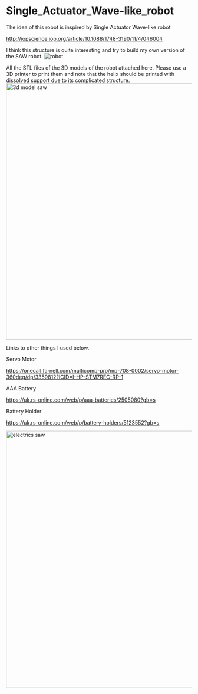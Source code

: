 # Single_Actuator_Wave-like_robot

The idea of this robot is inspired by Single Actuator Wave-like robot

http://iopscience.iop.org/article/10.1088/1748-3190/11/4/046004

I think this structure is quite interesting and try to build my own version of the SAW robot.
![robot](https://github.com/PlutoHu21/Single_Actuator_Wave-like_robot/assets/60218283/e65b404e-7ca0-4894-9486-d464e937ebd3)

All the STL files of the 3D models of the robot attached here. Please use a 3D printer to print them and note that the helix should be printed with dissolved support due to its complicated structure.
<img width="695" alt="3d model saw" src="https://github.com/PlutoHu21/Single_Actuator_Wave-like_robot/assets/60218283/a59b736e-904b-426a-b647-906b9620112d">

Links to other things I used below.

Servo Motor

https://onecall.farnell.com/multicomp-pro/mp-708-0002/servo-motor-360deg/dp/3359812?ICID=I-HP-STM7REC-RP-1

AAA Battery

https://uk.rs-online.com/web/p/aaa-batteries/2505080?gb=s

Battery Holder

https://uk.rs-online.com/web/p/battery-holders/5123552?gb=s

<img width="697" alt="electrics saw" src="https://github.com/PlutoHu21/Single_Actuator_Wave-like_robot/assets/60218283/6779b1f2-b5ae-4dd9-9816-5b4288c7fa6d">
